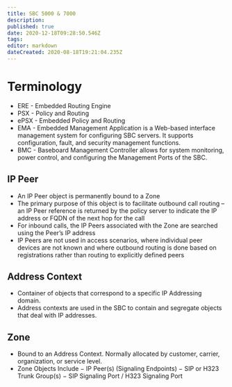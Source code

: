 ```yaml
---
title: SBC 5000 & 7000
description: 
published: true
date: 2020-12-18T09:28:50.546Z
tags: 
editor: markdown
dateCreated: 2020-08-18T19:21:04.235Z
---
```


# Terminology
- ERE - Embedded Routing Engine
- PSX - Policy and Routing
- ePSX - Embedded Policy and Routing
- EMA -  Embedded Management Application is a Web-based interface management system for configuring SBC servers. It supports configuration, fault, and security management functions.
- BMC - Baseboard Management Controller allows for system monitoring, power control, and configuring the Management Ports of the SBC. 

## IP Peer
- An IP Peer object is permanently bound to a Zone
- The primary purpose of this object is to facilitate
outbound call routing – an IP Peer reference is
returned by the policy server to indicate the IP address
or FQDN of the next hop for the call
- For inbound calls, the IP Peers associated with the
Zone are searched using the Peer’s IP address
- IP Peers are not used in access scenarios, where
individual peer devices are not known and where
outbound routing is done based on registrations rather
than routing to explicitly defined peers


## Address Context
- Container of objects that correspond to a specific IP Addressing domain. 
- Address contexts are used in the SBC to contain and segregate objects that deal with IP addresses.

## Zone
- Bound to an Address Context. Normally allocated by customer, carrier, organization, or service level.
 - Zone Objects Include
	− IP Peer(s) (Signaling Endpoints)
	− SIP or H323 Trunk Group(s)
	− SIP Signaling Port / H323 Signaling Port
